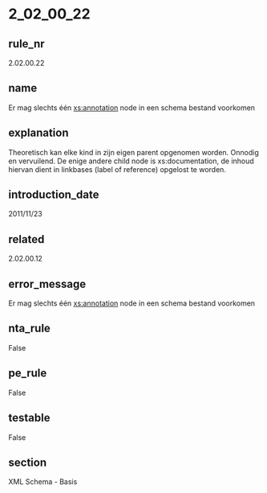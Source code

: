 # 2_02_00_22

## rule_nr
2.02.00.22

## name
Er mag slechts één <xs:annotation> node in een schema bestand voorkomen

## explanation
Theoretisch kan elke <appinfo> kind in zijn eigen <annotation> parent opgenomen worden. Onnodig en vervuilend.
De enige andere child node is xs:documentation, de inhoud hiervan dient in linkbases (label of reference) opgelost te worden.

## introduction_date
2011/11/23

## related
2.02.00.12

## error_message
Er mag slechts één <xs:annotation> node in een schema bestand voorkomen

## nta_rule
False

## pe_rule
False

## testable
False

## section
XML Schema - Basis

